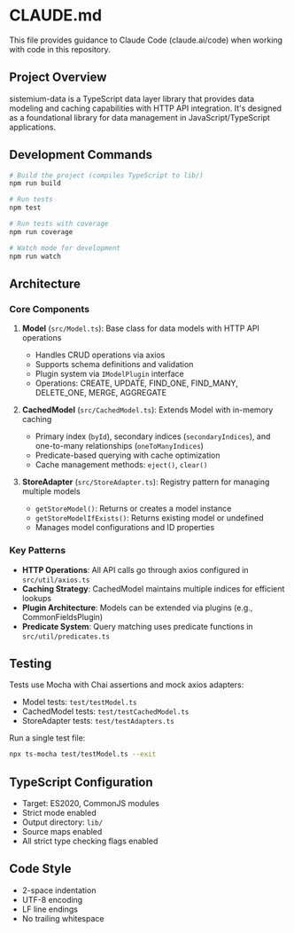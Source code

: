 # CLAUDE.md

This file provides guidance to Claude Code (claude.ai/code) when working with code in this repository.

## Project Overview

sistemium-data is a TypeScript data layer library that provides data modeling and caching capabilities with HTTP API integration. It's designed as a foundational library for data management in JavaScript/TypeScript applications.

## Development Commands

```bash
# Build the project (compiles TypeScript to lib/)
npm run build

# Run tests
npm test

# Run tests with coverage
npm run coverage

# Watch mode for development
npm run watch
```

## Architecture

### Core Components

1. **Model** (`src/Model.ts`): Base class for data models with HTTP API operations
   - Handles CRUD operations via axios
   - Supports schema definitions and validation
   - Plugin system via `IModelPlugin` interface
   - Operations: CREATE, UPDATE, FIND_ONE, FIND_MANY, DELETE_ONE, MERGE, AGGREGATE

2. **CachedModel** (`src/CachedModel.ts`): Extends Model with in-memory caching
   - Primary index (`byId`), secondary indices (`secondaryIndices`), and one-to-many relationships (`oneToManyIndices`)
   - Predicate-based querying with cache optimization
   - Cache management methods: `eject()`, `clear()`

3. **StoreAdapter** (`src/StoreAdapter.ts`): Registry pattern for managing multiple models
   - `getStoreModel()`: Returns or creates a model instance
   - `getStoreModelIfExists()`: Returns existing model or undefined
   - Manages model configurations and ID properties

### Key Patterns

- **HTTP Operations**: All API calls go through axios configured in `src/util/axios.ts`
- **Caching Strategy**: CachedModel maintains multiple indices for efficient lookups
- **Plugin Architecture**: Models can be extended via plugins (e.g., CommonFieldsPlugin)
- **Predicate System**: Query matching uses predicate functions in `src/util/predicates.ts`

## Testing

Tests use Mocha with Chai assertions and mock axios adapters:

- Model tests: `test/testModel.ts`
- CachedModel tests: `test/testCachedModel.ts`
- StoreAdapter tests: `test/testAdapters.ts`

Run a single test file:

```bash
npx ts-mocha test/testModel.ts --exit
```

## TypeScript Configuration

- Target: ES2020, CommonJS modules
- Strict mode enabled
- Output directory: `lib/`
- Source maps enabled
- All strict type checking flags enabled

## Code Style

- 2-space indentation
- UTF-8 encoding
- LF line endings
- No trailing whitespace
